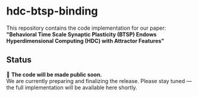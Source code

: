 # hdc-btsp-binding


This repository contains the code implementation for our paper:
**"Behavioral Time Scale Synaptic Plasticity (BTSP) Endows Hyperdimensional Computing (HDC) with Attractor Features"**  

## Status

🚧 **The code will be made public soon.**  
We are currently preparing and finalizing the release. Please stay tuned — the full implementation will be available here shortly.
